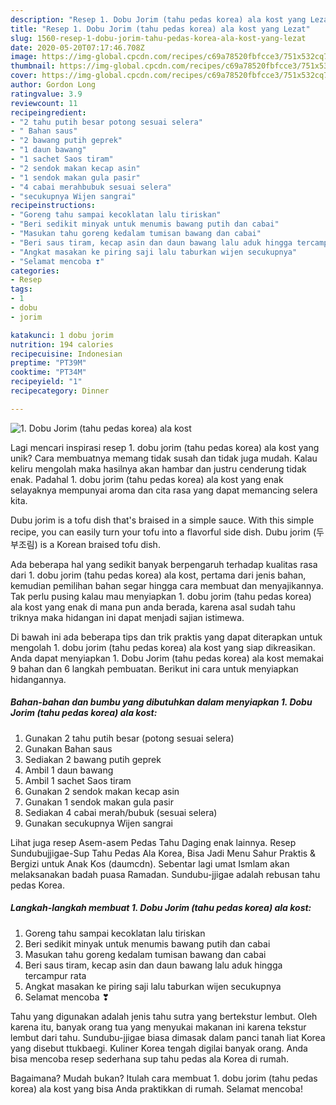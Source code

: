 ```yaml
---
description: "Resep 1. Dobu Jorim (tahu pedas korea) ala kost yang Lezat"
title: "Resep 1. Dobu Jorim (tahu pedas korea) ala kost yang Lezat"
slug: 1560-resep-1-dobu-jorim-tahu-pedas-korea-ala-kost-yang-lezat
date: 2020-05-20T07:17:46.708Z
image: https://img-global.cpcdn.com/recipes/c69a78520fbfcce3/751x532cq70/1-dobu-jorim-tahu-pedas-korea-ala-kost-foto-resep-utama.jpg
thumbnail: https://img-global.cpcdn.com/recipes/c69a78520fbfcce3/751x532cq70/1-dobu-jorim-tahu-pedas-korea-ala-kost-foto-resep-utama.jpg
cover: https://img-global.cpcdn.com/recipes/c69a78520fbfcce3/751x532cq70/1-dobu-jorim-tahu-pedas-korea-ala-kost-foto-resep-utama.jpg
author: Gordon Long
ratingvalue: 3.9
reviewcount: 11
recipeingredient:
- "2 tahu putih besar potong sesuai selera"
- " Bahan saus"
- "2 bawang putih geprek"
- "1 daun bawang"
- "1 sachet Saos tiram"
- "2 sendok makan kecap asin"
- "1 sendok makan gula pasir"
- "4 cabai merahbubuk sesuai selera"
- "secukupnya Wijen sangrai"
recipeinstructions:
- "Goreng tahu sampai kecoklatan lalu tiriskan"
- "Beri sedikit minyak untuk menumis bawang putih dan cabai"
- "Masukan tahu goreng kedalam tumisan bawang dan cabai"
- "Beri saus tiram, kecap asin dan daun bawang lalu aduk hingga tercampur rata"
- "Angkat masakan ke piring saji lalu taburkan wijen secukupnya"
- "Selamat mencoba ❣"
categories:
- Resep
tags:
- 1
- dobu
- jorim

katakunci: 1 dobu jorim 
nutrition: 194 calories
recipecuisine: Indonesian
preptime: "PT39M"
cooktime: "PT34M"
recipeyield: "1"
recipecategory: Dinner

---
```



![1. Dobu Jorim (tahu pedas korea) ala kost](https://img-global.cpcdn.com/recipes/c69a78520fbfcce3/751x532cq70/1-dobu-jorim-tahu-pedas-korea-ala-kost-foto-resep-utama.jpg)

Lagi mencari inspirasi resep 1. dobu jorim (tahu pedas korea) ala kost yang unik? Cara membuatnya memang tidak susah dan tidak juga mudah. Kalau keliru mengolah maka hasilnya akan hambar dan justru cenderung tidak enak. Padahal 1. dobu jorim (tahu pedas korea) ala kost yang enak selayaknya mempunyai aroma dan cita rasa yang dapat memancing selera kita.

Dubu jorim is a tofu dish that&#39;s braised in a simple sauce. With this simple recipe, you can easily turn your tofu into a flavorful side dish. Dubu jorim (두부조림) is a Korean braised tofu dish.

Ada beberapa hal yang sedikit banyak berpengaruh terhadap kualitas rasa dari 1. dobu jorim (tahu pedas korea) ala kost, pertama dari jenis bahan, kemudian pemilihan bahan segar hingga cara membuat dan menyajikannya. Tak perlu pusing kalau mau menyiapkan 1. dobu jorim (tahu pedas korea) ala kost yang enak di mana pun anda berada, karena asal sudah tahu triknya maka hidangan ini dapat menjadi sajian istimewa.


Di bawah ini ada beberapa tips dan trik praktis yang dapat diterapkan untuk mengolah 1. dobu jorim (tahu pedas korea) ala kost yang siap dikreasikan. Anda dapat menyiapkan 1. Dobu Jorim (tahu pedas korea) ala kost memakai 9 bahan dan 6 langkah pembuatan. Berikut ini cara untuk menyiapkan hidangannya.

<!--inarticleads1-->

##### Bahan-bahan dan bumbu yang dibutuhkan dalam menyiapkan 1. Dobu Jorim (tahu pedas korea) ala kost:

1. Gunakan 2 tahu putih besar (potong sesuai selera)
1. Gunakan  Bahan saus
1. Sediakan 2 bawang putih geprek
1. Ambil 1 daun bawang
1. Ambil 1 sachet Saos tiram
1. Gunakan 2 sendok makan kecap asin
1. Gunakan 1 sendok makan gula pasir
1. Sediakan 4 cabai merah/bubuk (sesuai selera)
1. Gunakan secukupnya Wijen sangrai


Lihat juga resep Asem-asem Pedas Tahu Daging enak lainnya. Resep Sundubujjigae-Sup Tahu Pedas Ala Korea, Bisa Jadi Menu Sahur Praktis &amp; Bergizi untuk Anak Kos (daumcdn). Sebentar lagi umat Ismlam akan melaksanakan badah puasa Ramadan. Sundubu-jjigae adalah rebusan tahu pedas Korea. 

<!--inarticleads2-->

##### Langkah-langkah membuat 1. Dobu Jorim (tahu pedas korea) ala kost:

1. Goreng tahu sampai kecoklatan lalu tiriskan
1. Beri sedikit minyak untuk menumis bawang putih dan cabai
1. Masukan tahu goreng kedalam tumisan bawang dan cabai
1. Beri saus tiram, kecap asin dan daun bawang lalu aduk hingga tercampur rata
1. Angkat masakan ke piring saji lalu taburkan wijen secukupnya
1. Selamat mencoba ❣


Tahu yang digunakan adalah jenis tahu sutra yang bertekstur lembut. Oleh karena itu, banyak orang tua yang menyukai makanan ini karena tekstur lembut dari tahu. Sundubu-jjigae biasa dimasak dalam panci tanah liat Korea yang disebut ttukbaegi. Kuliner Korea tengah digilai banyak orang. Anda bisa mencoba resep sederhana sup tahu pedas ala Korea di rumah. 

Bagaimana? Mudah bukan? Itulah cara membuat 1. dobu jorim (tahu pedas korea) ala kost yang bisa Anda praktikkan di rumah. Selamat mencoba!
